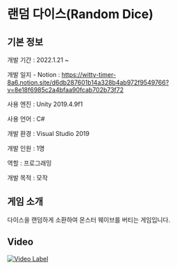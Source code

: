 # 랜덤 다이스(Random Dice)

## 기본 정보
개발 기간 : 2022.1.21 ~

개발 일지 - Notion : https://witty-timer-8a6.notion.site/d6db287601b14a328b4ab972f9549766?v=8e18f6985c2a4bfaa90fcab702b73f72

사용 엔진 : Unity 2019.4.9f1

사용 언어 : C#

개발 환경 : Visual Studio 2019

개발 인원 : 1명

역할 : 프로그래밍

개발 목적 : 모작

## 게임 소개
다이스을 랜덤하게 소환하여 몬스터 웨이브를 버티는 게임입니다.

## Video
[![Video Label](http://img.youtube.com/vi/iy0RlvhkpSk/0.jpg)](https://youtu.be/iy0RlvhkpSk)
